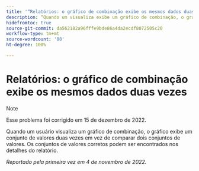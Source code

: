 ```yaml
---
title: '“Relatórios: o gráfico de combinação exibe os mesmos dados duas vezes”'
description: “Quando um visualiza exibe um gráfico de combinação, o gráfico exibe um conjunto de valores duas vezes em vez de comparar dois conjuntos de valores. Os conjuntos de valores corretos podem ser encontrados nos detalhes do relatório.”
hidefromtoc: true
source-git-commit: da562182a96fffe9bde86a4da2ecdf8072505c20
workflow-type: tm+mt
source-wordcount: '88'
ht-degree: 100%

---
```



# Relatórios: o gráfico de combinação exibe os mesmos dados duas vezes

>[!NOTE]
>
>Esse problema foi corrigido em 15 de dezembro de 2022.

Quando um usuário visualiza um gráfico de combinação, o gráfico exibe um conjunto de valores duas vezes em vez de comparar dois conjuntos de valores. Os conjuntos de valores corretos podem ser encontrados nos detalhes do relatório.

_Reportado pela primeira vez em 4 de novembro de 2022._


